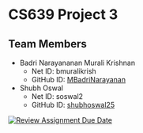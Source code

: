 # CS639 Project 3

## Team Members

- Badri Narayananan Murali Krishnan
    - Net ID: bmuralikrish
    - GitHub ID: [MBadriNarayanan](https://github.com/MBadriNarayanan)
- Shubh Oswal
    - Net ID: soswal2
    - GitHub ID: [shubhoswal25](https://github.com/shubhoswal25)

[![Review Assignment Due Date](https://classroom.github.com/assets/deadline-readme-button-22041afd0340ce965d47ae6ef1cefeee28c7c493a6346c4f15d667ab976d596c.svg)](https://classroom.github.com/a/wC9wCjCE)
